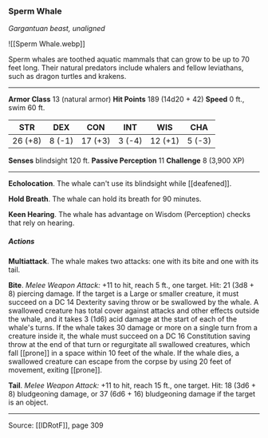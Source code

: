 ### Sperm Whale
_Gargantuan beast, unaligned_

![[Sperm Whale.webp]]

Sperm whales are toothed aquatic mammals that can grow to be up to 70 feet long. Their natural predators include whalers and fellow leviathans, such as dragon turtles and krakens.




---

**Armor Class** 13 (natural armor)
**Hit Points** 189 (14d20 + 42)
**Speed** 0 ft., swim 60 ft.

| STR     | DEX     | CON     | INT     | WIS     | CHA     |
|---------|---------|---------|---------|---------|---------|
| 26 (+8) | 8 (-1) | 17 (+3) | 3 (-4) | 12 (+1) | 5 (-3) |

**Senses** blindsight 120 ft.
**Passive Perception** 11
**Challenge** 8 (3,900 XP)

---

**Echolocation**. The whale can't use its blindsight while [[deafened]].

**Hold Breath**. The whale can hold its breath for 90 minutes.

**Keen Hearing**. The whale has advantage on Wisdom (Perception) checks that rely on hearing.

##### Actions
**Multiattack**. The whale makes two attacks: one with its bite and one with its tail.

**Bite**. _Melee Weapon Attack:_ +11 to hit, reach 5 ft., one target. Hit: 21 (3d8 + 8) piercing damage. If the target is a Large or smaller creature, it must succeed on a DC 14 Dexterity saving throw or be swallowed by the whale. A swallowed creature has total cover against attacks and other effects outside the whale, and it takes 3 (1d6) acid damage at the start of each of the whale's turns. If the whale takes 30 damage or more on a single turn from a creature inside it, the whale must succeed on a DC 16 Constitution saving throw at the end of that turn or regurgitate all swallowed creatures, which fall [[prone]] in a space within 10 feet of the whale. If the whale dies, a swallowed creature can escape from the corpse by using 20 feet of movement, exiting [[prone]].

**Tail**. _Melee Weapon Attack:_ +11 to hit, reach 15 ft., one target. Hit: 18 (3d6 + 8) bludgeoning damage, or 37 (6d6 + 16) bludgeoning damage if the target is an object.


---

Source: [[IDRotF]], page 309